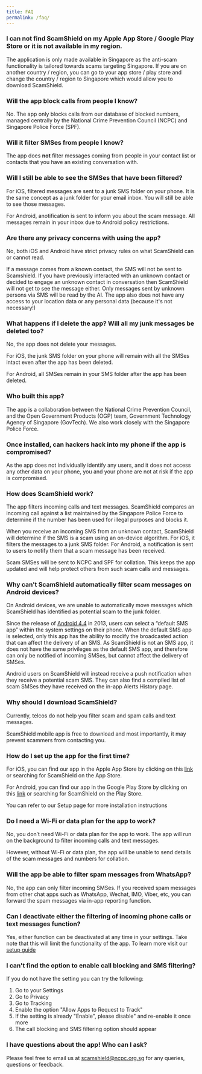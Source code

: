 ```yaml
---
title: FAQ
permalink: /faq/
---
```

### I can not find ScamShield on my Apple App Store / Google Play Store or it is not available in my region.

The application is only made available in Singapore as the anti-scam functionality is tailored towards scams targeting Singapore. If you are on another country / region, you can go to your app store / play store and change the country / region to Singapore which would allow you to download ScamShield.


### Will the app block calls from people I know?

No. The app only blocks calls from our database of blocked numbers, managed centrally by the National Crime Prevention Council (NCPC) and Singapore Police Force (SPF).

### Will it filter SMSes from people I know?

The app does **not** filter messages coming from people in your contact list or contacts that you have an existing conversation with.

### Will I still be able to see the SMSes that have been filtered?

For iOS, filtered messages are sent to a junk SMS folder on your phone. It is the same concept as a junk folder for your email inbox. You will still be able to see those messages.

For Android, anotification is sent to inform you about the scam message. All messages remain in your inbox due to Android policy restrictions.

### Are there any privacy concerns with using the app?

No, both iOS and Android have strict privacy rules on what ScamShield can or cannot read. 

If a message comes from a known contact, the SMS will not be sent to Scamshield. If you have previously interacted with an unknown contact or decided to engage an unknown contact in conversation then ScamShield will not get to see the message either. Only messages sent by unknown persons via SMS will be read by the AI. The app also does not have any access to your location data or any personal data (because it's not necessary!)

### What happens if I delete the app? Will all my junk messages be deleted too?

No, the app does not delete your messages. 

For iOS, the junk SMS folder on your phone will remain with all the SMSes intact even after the app has been deleted. 

For Android, all SMSes remain in your SMS folder after the app has been deleted.

### Who built this app?

The app is a collaboration between the National Crime Prevention Council, and the Open Government Products (OGP) team, Government Technology Agency of Singapore (GovTech). We also work closely with the Singapore Police Force.

### Once installed, can hackers hack into my phone if the app is compromised?

As the app does not individually identify any users, and it does not access any other data on your phone, you and your phone are not at risk if the app is compromised.

### How does ScamShield work?

The app filters incoming calls and text messages. ScamShield compares an incoming call against a list maintained by the Singapore Police Force to determine if the number has been used for illegal purposes and blocks it. 

When you receive an incoming SMS from an unknown contact,  ScamShield will determine if the SMS is a scam using an on-device algorithm. For iOS, it filters the messages to a junk SMS folder. For Android, a notification is sent to users to notify them that a scam message has been received. 

Scam SMSes will be sent to NCPC and SPF for collation. This keeps the app updated and will help protect others from such scam calls and messages.

### Why can't ScamShield automatically filter scam messages on Android devices?

On Android devices, we are unable to automatically move messages which ScamShield has identified as potential scam to the junk folder. 

Since the release of [Android 4.4](https://developer.android.com/about/versions/kitkat/android-4.4#SMS) in 2013, users can select a “default SMS app” within the system settings on their phone. When the default SMS app is selected, only this app has the ability to modify the broadcasted action that can affect the delivery of an SMS. As ScamShield is not an SMS app, it does not have the same privileges as the default SMS app, and therefore can only be notified of incoming SMSes, but cannot affect the delivery of SMSes. 

Android users on ScamShield will instead receive a push notification when they receive a potential scam SMS. They can also find a compiled list of scam SMSes they have received on the in-app Alerts History page.

### Why should I download ScamShield?

Currently, telcos do not help you filter scam and spam calls and text messages. 

ScamShield mobile app is free to download and most importantly, it may prevent scammers from contacting you. 

### How do I set up the app for the first time?

For iOS, you can find our app in the Apple App Store by clicking on this [link](https://apps.apple.com/sg/app/scamshield/id1497144087) or searching for ScamShield on the App Store.

For Android, you can find our app in the Google Play Store by clicking on this [link](https://play.google.com/store/apps/details?id=sg.gov.scamshield) or searching for ScamShield on the Play Store.

You can refer to our Setup page for more installation instructions

### Do I need a Wi-Fi or data plan for the app to work?

No, you don’t need Wi-Fi or data plan for the app to work. The app will run on the background to filter incoming calls and text messages. 

However, without Wi-Fi or data plan, the app will be unable to send details of the scam messages and numbers for collation.

### Will the app be able to filter spam messages from WhatsApp?

No, the app can only filter incoming SMSes. If you received spam messages from other chat apps such as WhatsApp, Wechat, IMO, Viber, etc, you can forward the spam messages via in-app reporting function. 

### Can I deactivate either the filtering of incoming phone calls or text messages function?

Yes, either function can be deactivated at any time in your settings. Take note that this will limit the functionality of the app. To learn more visit our [setup guide](/setup-guide/permalink/)

### I can't find the option to enable call blocking and SMS filtering?

If you do not have the setting you can try the following:
1. Go to your Settings 
2. Go to Privacy 
3. Go to Tracking 
4. Enable the option "Allow Apps to Request to Track"
5. If the setting is already "Enable", please disable" and re-enable it once more
6. The call blocking and SMS filtering option should appear

### I have questions about the app! Who can I ask?

Please feel free to email us at [scamshield@ncpc.org.sg](mailto:scamshield@ncpc.org.sg) for any queries, questions or feedback.